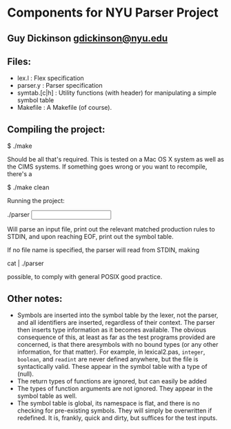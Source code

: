 # Components for NYU Parser Project
## Guy Dickinson <gdickinson@nyu.edu>

## Files:
* lex.l : Flex specification
* parser.y : Parser specification
* symtab.[c|h] : Utility functions (with header) for manipulating a simple symbol table
* Makefile : A Makefile (of course).

## Compiling the project:

  $ ./make

  Should be all that's required. This is tested on a Mac OS X system as well as the
CIMS systems. If something goes wrong or you want to recompile, there's a

  $ ./make clean

Running the project:

  ./parser <input file>

Will parse an input file, print out the relevant matched production rules to
STDIN, and upon reaching EOF, print out the symbol table.

If no file name is specified, the parser will read from STDIN, making

  cat <somefile> | ./parser

possible, to comply with general POSIX good practice.

## Other notes:
* Symbols are inserted into the symbol table by the lexer, not the parser, and all
identifiers are inserted, regardless of their context. The parser then inserts type
information as it becomes available.  The obvious consequence of this, at least as
far as the test programs provided are concerned, is that there aresymbols with no
bound types (or any other information, for that matter). For example, in
lexical2.pas, `integer`, `boolean`, and `readint` are never defined anywhere, but
the file is syntactically valid. These appear in the symbol table with a type of
(null).
* The return types of functions are ignored, but can easily be added
* The types of function arguments are not ignored. They appear in the symbol table
as well.
* The symbol table is global, its namespace is flat, and there is no checking for
pre-existing symbols. They will simply be overwritten if redefined. It is, frankly,
quick and dirty, but suffices for the test inputs.
